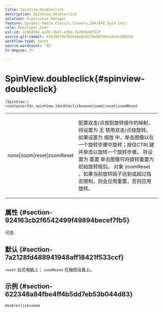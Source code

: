```yaml
---
title: SpinView.doubleclick
description: SpinView.doubleclick
solution: Experience Manager
feature: Dynamic Media Classic,Viewers,SDK/API,Spin Sets
role: Developer,User
exl-id: 2e9b8f8e-aa36-4b47-a36d-7b7036e8722f
source-git-commit: 6f838470a7bdea8e8c0219e59746ec82ecd802a8
workflow-type: tm+mt
source-wordcount: '92'
ht-degree: 3%

---
```


# SpinView.doubleclick{#spinview-doubleclick}

`[SpinView.|<containerId>_spinView.]doubleclick=none|zoom|reset|zoomReset`

<table id="table_E314540D347D47699C04EB80D20C0721"> 
 <tbody> 
  <tr> 
   <td colname="col1"> <p> <span class="codeph"> none|zoom|reset|zoomReset </span> </p> </td> 
   <td colname="col2"> <p> 配置双击/点按到旋转操作的映射。 将设置为 <span class="codeph"> 无 </span> 禁用双击/点按旋转。 如果设置为 <span class="codeph"> 缩放 </span>中，单击图像以在一个旋转步骤中旋转；按住CTRL键并单击以旋转一个旋转步骤。 将设置为 <span class="codeph"> 重置 </span> 单击图像可将旋转重置为初始旋转级别。 对象 <span class="codeph"> zoomReset </span>，如果当前旋转因子达到或超过指定限制，则会应用重置，否则应用旋转。 </p> </td> 
  </tr> 
 </tbody> 
</table>

## 属性 {#section-924163cb2f6542499f49894becef7fb5}

可选.

## 默认 {#section-7a2128fd488941948aff18421f533ccf}

`reset` 台式电脑上； `zoomReset` 在触控设备上。

## 示例 {#section-622348a84fbe4ff4b5dd7eb53b044d83}

`doubleclick=zoom`
